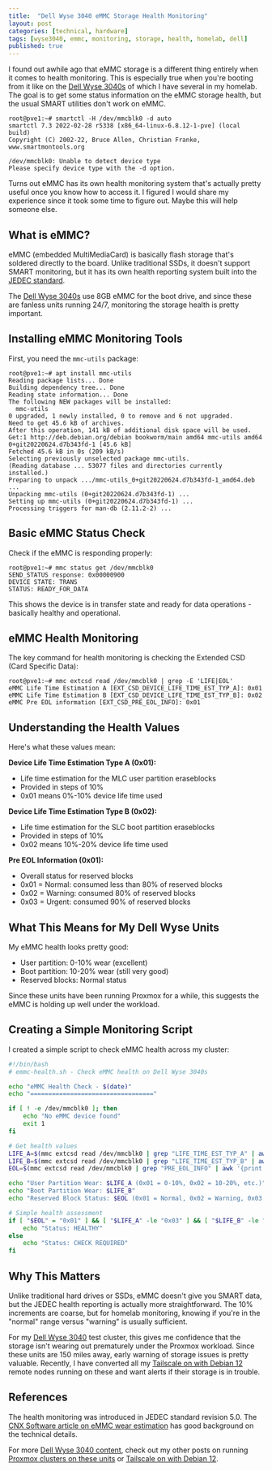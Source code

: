```yaml
---
title:  "Dell Wyse 3040 eMMC Storage Health Monitoring"
layout: post
categories: [technical, hardware]
tags: [wyse3040, emmc, monitoring, storage, health, homelab, dell]
published: true
---
```


I found out awhile ago that eMMC storage is a different thing entirely when it comes to health monitoring. This is especially true when you're booting from it like on the [Dell Wyse 3040s](/tags/wyse3040/) of which I have several in my homelab. The goal is to get some status information on the eMMC storage health, but the usual SMART utilities don't work on eMMC.

``` console
root@pve1:~# smartctl -H /dev/mmcblk0 -d auto
smartctl 7.3 2022-02-28 r5338 [x86_64-linux-6.8.12-1-pve] (local build)
Copyright (C) 2002-22, Bruce Allen, Christian Franke, www.smartmontools.org

/dev/mmcblk0: Unable to detect device type
Please specify device type with the -d option.
```

Turns out eMMC has its own health monitoring system that's actually pretty useful once you know how to access it. I figured I would share my experience since it took some time to figure out. Maybe this will help someone else.

<!-- excerpt-end -->

## What is eMMC?

eMMC (embedded MultiMediaCard) is basically flash storage that's soldered directly to the board. Unlike traditional SSDs, it doesn't support SMART monitoring, but it has its own health reporting system built into the [JEDEC standard](https://en.wikipedia.org/wiki/JEDEC_memory_standards).

The [Dell Wyse 3040s](/tags/wyse3040/) use 8GB eMMC for the boot drive, and since these are fanless units running 24/7, monitoring the storage health is pretty important.

## Installing eMMC Monitoring Tools

First, you need the `mmc-utils` package:

``` console
root@pve1:~# apt install mmc-utils
Reading package lists... Done
Building dependency tree... Done
Reading state information... Done
The following NEW packages will be installed:
  mmc-utils
0 upgraded, 1 newly installed, 0 to remove and 6 not upgraded.
Need to get 45.6 kB of archives.
After this operation, 141 kB of additional disk space will be used.
Get:1 http://deb.debian.org/debian bookworm/main amd64 mmc-utils amd64 0+git20220624.d7b343fd-1 [45.6 kB]
Fetched 45.6 kB in 0s (209 kB/s)
Selecting previously unselected package mmc-utils.
(Reading database ... 53077 files and directories currently installed.)
Preparing to unpack .../mmc-utils_0+git20220624.d7b343fd-1_amd64.deb ...
Unpacking mmc-utils (0+git20220624.d7b343fd-1) ...
Setting up mmc-utils (0+git20220624.d7b343fd-1) ...
Processing triggers for man-db (2.11.2-2) ...
```

## Basic eMMC Status Check

Check if the eMMC is responding properly:

``` console
root@pve1:~# mmc status get /dev/mmcblk0
SEND_STATUS response: 0x00000900
DEVICE STATE: TRANS
STATUS: READY_FOR_DATA
```

This shows the device is in transfer state and ready for data operations - basically healthy and operational.

## eMMC Health Monitoring

The key command for health monitoring is checking the Extended CSD (Card Specific Data):

``` console
root@pve1:~# mmc extcsd read /dev/mmcblk0 | grep -E 'LIFE|EOL'
eMMC Life Time Estimation A [EXT_CSD_DEVICE_LIFE_TIME_EST_TYP_A]: 0x01
eMMC Life Time Estimation B [EXT_CSD_DEVICE_LIFE_TIME_EST_TYP_B]: 0x02
eMMC Pre EOL information [EXT_CSD_PRE_EOL_INFO]: 0x01
```

## Understanding the Health Values

Here's what these values mean:

**Device Life Time Estimation Type A (0x01):**

- Life time estimation for the MLC user partition eraseblocks
- Provided in steps of 10%
- 0x01 means 0%-10% device life time used

**Device Life Time Estimation Type B (0x02):**

- Life time estimation for the SLC boot partition eraseblocks  
- Provided in steps of 10%
- 0x02 means 10%-20% device life time used

**Pre EOL Information (0x01):**

- Overall status for reserved blocks
- 0x01 = Normal: consumed less than 80% of reserved blocks
- 0x02 = Warning: consumed 80% of reserved blocks  
- 0x03 = Urgent: consumed 90% of reserved blocks

## What This Means for My Dell Wyse Units

My eMMC health looks pretty good:

- User partition: 0-10% wear (excellent)
- Boot partition: 10-20% wear (still very good)
- Reserved blocks: Normal status

Since these units have been running Proxmox for a while, this suggests the eMMC is holding up well under the workload.

## Creating a Simple Monitoring Script

I created a simple script to check eMMC health across my cluster:

``` bash
#!/bin/bash
# emmc-health.sh - Check eMMC health on Dell Wyse 3040s

echo "eMMC Health Check - $(date)"
echo "=================================="

if [ ! -e /dev/mmcblk0 ]; then
    echo "No eMMC device found"
    exit 1
fi

# Get health values
LIFE_A=$(mmc extcsd read /dev/mmcblk0 | grep "LIFE_TIME_EST_TYP_A" | awk '{print $NF}')
LIFE_B=$(mmc extcsd read /dev/mmcblk0 | grep "LIFE_TIME_EST_TYP_B" | awk '{print $NF}')
EOL=$(mmc extcsd read /dev/mmcblk0 | grep "PRE_EOL_INFO" | awk '{print $NF}')

echo "User Partition Wear: $LIFE_A (0x01 = 0-10%, 0x02 = 10-20%, etc.)"
echo "Boot Partition Wear: $LIFE_B"
echo "Reserved Block Status: $EOL (0x01 = Normal, 0x02 = Warning, 0x03 = Urgent)"

# Simple health assessment
if [ "$EOL" = "0x01" ] && [ "$LIFE_A" -le "0x03" ] && [ "$LIFE_B" -le "0x03" ]; then
    echo "Status: HEALTHY"
else
    echo "Status: CHECK REQUIRED"
fi
```

## Why This Matters

Unlike traditional hard drives or SSDs, eMMC doesn't give you SMART data, but the JEDEC health reporting is actually more straightforward. The 10% increments are coarse, but for homelab monitoring, knowing if you're in the "normal" range versus "warning" is usually sufficient.

For my [Dell Wyse 3040](/tags/wyse3040/) test cluster, this gives me confidence that the storage isn't wearing out prematurely under the Proxmox workload. Since these units are 150 miles away, early warning of storage issues is pretty valuable. Recently, I have converted all my [Tailscale on with Debian 12](/dell-wyse-3040-tailscale/) remote nodes running on these and want alerts if their storage is in trouble.

## References

The health monitoring was introduced in JEDEC standard revision 5.0. The [CNX Software article on eMMC wear estimation](https://www.cnx-software.com/2019/08/16/wear-estimation-emmc-flash-memory/) has good background on the technical details.

For more [Dell Wyse 3040 content](/tags/wyse3040/), check out my other posts on running [Proxmox clusters on these units](/proxmox-8-dell-wyse-3040/) or [Tailscale on with Debian 12](/dell-wyse-3040-tailscale/).
